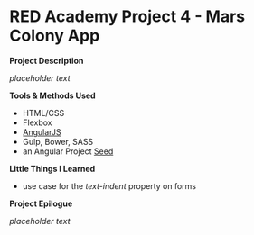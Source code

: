 # RED Academy Project 4 - Mars Colony App

**Project Description**

 _placeholder text_

**Tools & Methods Used**

- HTML/CSS
- Flexbox
- [AngularJS](https://angularjs.org/)
- Gulp, Bower, SASS
- an Angular Project [Seed](https://github.com/redacademy/angular-project/tree/seed)

**Little Things I Learned**

- use case for the _text-indent_ property on forms

**Project Epilogue**

 _placeholder text_
